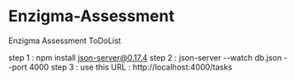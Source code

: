 # Enzigma-Assessment
Enzigma Assessment ToDoList


step 1 : npm install json-server@0.17.4
step 2 : json-server --watch db.json --port 4000
step 3 : use this URL : http://localhost:4000/tasks
